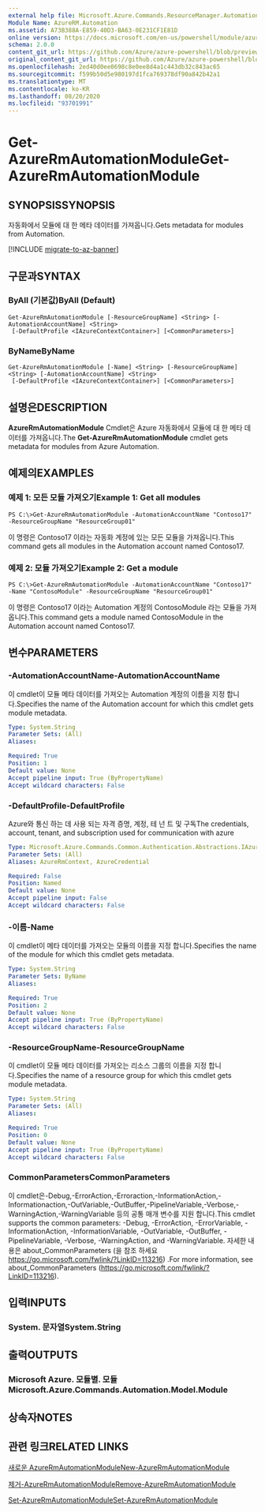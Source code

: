 ```yaml
---
external help file: Microsoft.Azure.Commands.ResourceManager.Automation.dll-Help.xml
Module Name: AzureRM.Automation
ms.assetid: A73B388A-E859-40D3-BA63-0E231CF1E81D
online version: https://docs.microsoft.com/en-us/powershell/module/azurerm.automation/get-azurermautomationmodule
schema: 2.0.0
content_git_url: https://github.com/Azure/azure-powershell/blob/preview/src/ResourceManager/Automation/Commands.Automation/help/Get-AzureRmAutomationModule.md
original_content_git_url: https://github.com/Azure/azure-powershell/blob/preview/src/ResourceManager/Automation/Commands.Automation/help/Get-AzureRmAutomationModule.md
ms.openlocfilehash: 2ed40d0ee0698c8e0ee8d4a1c443db32c843ac65
ms.sourcegitcommit: f599b50d5e980197d1fca769378df90a842b42a1
ms.translationtype: MT
ms.contentlocale: ko-KR
ms.lasthandoff: 08/20/2020
ms.locfileid: "93701991"
---
```

# <span data-ttu-id="2d127-101">Get-AzureRmAutomationModule</span><span class="sxs-lookup"><span data-stu-id="2d127-101">Get-AzureRmAutomationModule</span></span>

## <span data-ttu-id="2d127-102">SYNOPSIS</span><span class="sxs-lookup"><span data-stu-id="2d127-102">SYNOPSIS</span></span>
<span data-ttu-id="2d127-103">자동화에서 모듈에 대 한 메타 데이터를 가져옵니다.</span><span class="sxs-lookup"><span data-stu-id="2d127-103">Gets metadata for modules from Automation.</span></span>

[!INCLUDE [migrate-to-az-banner](../../includes/migrate-to-az-banner.md)]

## <span data-ttu-id="2d127-104">구문과</span><span class="sxs-lookup"><span data-stu-id="2d127-104">SYNTAX</span></span>

### <span data-ttu-id="2d127-105">ByAll (기본값)</span><span class="sxs-lookup"><span data-stu-id="2d127-105">ByAll (Default)</span></span>
```
Get-AzureRmAutomationModule [-ResourceGroupName] <String> [-AutomationAccountName] <String>
 [-DefaultProfile <IAzureContextContainer>] [<CommonParameters>]
```

### <span data-ttu-id="2d127-106">ByName</span><span class="sxs-lookup"><span data-stu-id="2d127-106">ByName</span></span>
```
Get-AzureRmAutomationModule [-Name] <String> [-ResourceGroupName] <String> [-AutomationAccountName] <String>
 [-DefaultProfile <IAzureContextContainer>] [<CommonParameters>]
```

## <span data-ttu-id="2d127-107">설명은</span><span class="sxs-lookup"><span data-stu-id="2d127-107">DESCRIPTION</span></span>
<span data-ttu-id="2d127-108">**AzureRmAutomationModule** Cmdlet은 Azure 자동화에서 모듈에 대 한 메타 데이터를 가져옵니다.</span><span class="sxs-lookup"><span data-stu-id="2d127-108">The **Get-AzureRmAutomationModule** cmdlet gets metadata for modules from Azure Automation.</span></span>

## <span data-ttu-id="2d127-109">예제의</span><span class="sxs-lookup"><span data-stu-id="2d127-109">EXAMPLES</span></span>

### <span data-ttu-id="2d127-110">예제 1: 모든 모듈 가져오기</span><span class="sxs-lookup"><span data-stu-id="2d127-110">Example 1: Get all modules</span></span>
```
PS C:\>Get-AzureRmAutomationModule -AutomationAccountName "Contoso17" -ResourceGroupName "ResourceGroup01"
```

<span data-ttu-id="2d127-111">이 명령은 Contoso17 이라는 자동화 계정에 있는 모든 모듈을 가져옵니다.</span><span class="sxs-lookup"><span data-stu-id="2d127-111">This command gets all modules in the Automation account named Contoso17.</span></span>

### <span data-ttu-id="2d127-112">예제 2: 모듈 가져오기</span><span class="sxs-lookup"><span data-stu-id="2d127-112">Example 2: Get a module</span></span>
```
PS C:\>Get-AzureRmAutomationModule -AutomationAccountName "Contoso17" -Name "ContosoModule" -ResourceGroupName "ResourceGroup01"
```

<span data-ttu-id="2d127-113">이 명령은 Contoso17 이라는 Automation 계정의 ContosoModule 라는 모듈을 가져옵니다.</span><span class="sxs-lookup"><span data-stu-id="2d127-113">This command gets a module named ContosoModule in the Automation account named Contoso17.</span></span>

## <span data-ttu-id="2d127-114">변수</span><span class="sxs-lookup"><span data-stu-id="2d127-114">PARAMETERS</span></span>

### <span data-ttu-id="2d127-115">-AutomationAccountName</span><span class="sxs-lookup"><span data-stu-id="2d127-115">-AutomationAccountName</span></span>
<span data-ttu-id="2d127-116">이 cmdlet이 모듈 메타 데이터를 가져오는 Automation 계정의 이름을 지정 합니다.</span><span class="sxs-lookup"><span data-stu-id="2d127-116">Specifies the name of the Automation account for which this cmdlet gets module metadata.</span></span>

```yaml
Type: System.String
Parameter Sets: (All)
Aliases:

Required: True
Position: 1
Default value: None
Accept pipeline input: True (ByPropertyName)
Accept wildcard characters: False
```

### <span data-ttu-id="2d127-117">-DefaultProfile</span><span class="sxs-lookup"><span data-stu-id="2d127-117">-DefaultProfile</span></span>
<span data-ttu-id="2d127-118">Azure와 통신 하는 데 사용 되는 자격 증명, 계정, 테 넌 트 및 구독</span><span class="sxs-lookup"><span data-stu-id="2d127-118">The credentials, account, tenant, and subscription used for communication with azure</span></span>

```yaml
Type: Microsoft.Azure.Commands.Common.Authentication.Abstractions.IAzureContextContainer
Parameter Sets: (All)
Aliases: AzureRmContext, AzureCredential

Required: False
Position: Named
Default value: None
Accept pipeline input: False
Accept wildcard characters: False
```

### <span data-ttu-id="2d127-119">-이름</span><span class="sxs-lookup"><span data-stu-id="2d127-119">-Name</span></span>
<span data-ttu-id="2d127-120">이 cmdlet이 메타 데이터를 가져오는 모듈의 이름을 지정 합니다.</span><span class="sxs-lookup"><span data-stu-id="2d127-120">Specifies the name of the module for which this cmdlet gets metadata.</span></span>

```yaml
Type: System.String
Parameter Sets: ByName
Aliases:

Required: True
Position: 2
Default value: None
Accept pipeline input: True (ByPropertyName)
Accept wildcard characters: False
```

### <span data-ttu-id="2d127-121">-ResourceGroupName</span><span class="sxs-lookup"><span data-stu-id="2d127-121">-ResourceGroupName</span></span>
<span data-ttu-id="2d127-122">이 cmdlet이 모듈 메타 데이터를 가져오는 리소스 그룹의 이름을 지정 합니다.</span><span class="sxs-lookup"><span data-stu-id="2d127-122">Specifies the name of a resource group for which this cmdlet gets module metadata.</span></span>

```yaml
Type: System.String
Parameter Sets: (All)
Aliases:

Required: True
Position: 0
Default value: None
Accept pipeline input: True (ByPropertyName)
Accept wildcard characters: False
```

### <span data-ttu-id="2d127-123">CommonParameters</span><span class="sxs-lookup"><span data-stu-id="2d127-123">CommonParameters</span></span>
<span data-ttu-id="2d127-124">이 cmdlet은-Debug,-ErrorAction,-Erroraction,-InformationAction,-Informationaction,-OutVariable,-OutBuffer,-PipelineVariable,-Verbose,-WarningAction,-WarningVariable 등의 공통 매개 변수를 지원 합니다.</span><span class="sxs-lookup"><span data-stu-id="2d127-124">This cmdlet supports the common parameters: -Debug, -ErrorAction, -ErrorVariable, -InformationAction, -InformationVariable, -OutVariable, -OutBuffer, -PipelineVariable, -Verbose, -WarningAction, and -WarningVariable.</span></span> <span data-ttu-id="2d127-125">자세한 내용은 about_CommonParameters (을 참조 하세요 https://go.microsoft.com/fwlink/?LinkID=113216) .</span><span class="sxs-lookup"><span data-stu-id="2d127-125">For more information, see about_CommonParameters (https://go.microsoft.com/fwlink/?LinkID=113216).</span></span>

## <span data-ttu-id="2d127-126">입력</span><span class="sxs-lookup"><span data-stu-id="2d127-126">INPUTS</span></span>

### <span data-ttu-id="2d127-127">System. 문자열</span><span class="sxs-lookup"><span data-stu-id="2d127-127">System.String</span></span>

## <span data-ttu-id="2d127-128">출력</span><span class="sxs-lookup"><span data-stu-id="2d127-128">OUTPUTS</span></span>

### <span data-ttu-id="2d127-129">Microsoft Azure. 모듈별. 모듈</span><span class="sxs-lookup"><span data-stu-id="2d127-129">Microsoft.Azure.Commands.Automation.Model.Module</span></span>

## <span data-ttu-id="2d127-130">상속자</span><span class="sxs-lookup"><span data-stu-id="2d127-130">NOTES</span></span>

## <span data-ttu-id="2d127-131">관련 링크</span><span class="sxs-lookup"><span data-stu-id="2d127-131">RELATED LINKS</span></span>

[<span data-ttu-id="2d127-132">새로운 AzureRmAutomationModule</span><span class="sxs-lookup"><span data-stu-id="2d127-132">New-AzureRmAutomationModule</span></span>](./New-AzureRmAutomationModule.md)

[<span data-ttu-id="2d127-133">제거-AzureRmAutomationModule</span><span class="sxs-lookup"><span data-stu-id="2d127-133">Remove-AzureRmAutomationModule</span></span>](./Remove-AzureRmAutomationModule.md)

[<span data-ttu-id="2d127-134">Set-AzureRmAutomationModule</span><span class="sxs-lookup"><span data-stu-id="2d127-134">Set-AzureRmAutomationModule</span></span>](./Set-AzureRmAutomationModule.md)


